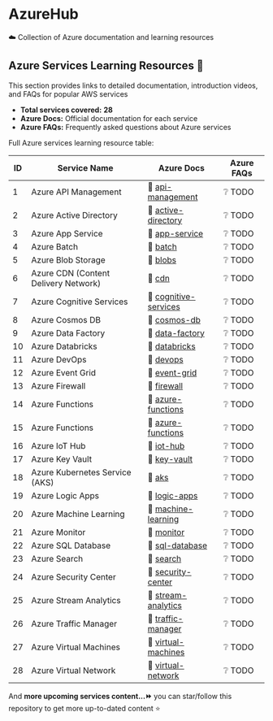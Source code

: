 # AzureHub
☁️ Collection of Azure documentation and learning resources
<!-- Learning-Resource-Begin -->
<!-- Do not edit the above line manually -->
## Azure Services Learning Resources 📘
This section provides links to detailed documentation, introduction videos, and FAQs for popular AWS services
- **Total services covered:** **28**
- **Azure Docs:** Official documentation for each service
- **Azure FAQs:** Frequently asked questions about Azure services

Full Azure services learning resource table:

| ID | Service Name | Azure Docs | Azure FAQs |
|----|--------------|----------|----------|
| 1 | Azure API Management | 📖 [api-management](https://docs.microsoft.com/en-us/azure/api-management/) | ❔ TODO |
| 2 | Azure Active Directory | 📖 [active-directory](https://docs.microsoft.com/en-us/azure/active-directory/) | ❔ TODO |
| 3 | Azure App Service | 📖 [app-service](https://docs.microsoft.com/en-us/azure/app-service/) | ❔ TODO |
| 4 | Azure Batch | 📖 [batch](https://docs.microsoft.com/en-us/azure/batch/) | ❔ TODO |
| 5 | Azure Blob Storage | 📖 [blobs](https://docs.microsoft.com/en-us/azure/storage/blobs/) | ❔ TODO |
| 6 | Azure CDN (Content Delivery Network) | 📖 [cdn](https://docs.microsoft.com/en-us/azure/cdn/) | ❔ TODO |
| 7 | Azure Cognitive Services | 📖 [cognitive-services](https://docs.microsoft.com/en-us/azure/cognitive-services/) | ❔ TODO |
| 8 | Azure Cosmos DB | 📖 [cosmos-db](https://docs.microsoft.com/en-us/azure/cosmos-db/) | ❔ TODO |
| 9 | Azure Data Factory | 📖 [data-factory](https://docs.microsoft.com/en-us/azure/data-factory/) | ❔ TODO |
| 10 | Azure Databricks | 📖 [databricks](https://docs.microsoft.com/en-us/azure/databricks/) | ❔ TODO |
| 11 | Azure DevOps | 📖 [devops](https://docs.microsoft.com/en-us/azure/devops/) | ❔ TODO |
| 12 | Azure Event Grid | 📖 [event-grid](https://docs.microsoft.com/en-us/azure/event-grid/) | ❔ TODO |
| 13 | Azure Firewall | 📖 [firewall](https://docs.microsoft.com/en-us/azure/firewall/) | ❔ TODO |
| 14 | Azure Functions | 📖 [azure-functions](https://docs.microsoft.com/en-us/azure/azure-functions/) | ❔ TODO |
| 15 | Azure Functions | 📖 [azure-functions](https://docs.microsoft.com/en-us/azure/azure-functions/) | ❔ TODO |
| 16 | Azure IoT Hub | 📖 [iot-hub](https://docs.microsoft.com/en-us/azure/iot-hub/) | ❔ TODO |
| 17 | Azure Key Vault | 📖 [key-vault](https://docs.microsoft.com/en-us/azure/key-vault/) | ❔ TODO |
| 18 | Azure Kubernetes Service (AKS) | 📖 [aks](https://docs.microsoft.com/en-us/azure/aks/) | ❔ TODO |
| 19 | Azure Logic Apps | 📖 [logic-apps](https://docs.microsoft.com/en-us/azure/logic-apps/) | ❔ TODO |
| 20 | Azure Machine Learning | 📖 [machine-learning](https://docs.microsoft.com/en-us/azure/machine-learning/) | ❔ TODO |
| 21 | Azure Monitor | 📖 [monitor](https://docs.microsoft.com/en-us/azure/azure-monitor/) | ❔ TODO |
| 22 | Azure SQL Database | 📖 [sql-database](https://docs.microsoft.com/en-us/azure/azure-sql/) | ❔ TODO |
| 23 | Azure Search | 📖 [search](https://docs.microsoft.com/en-us/azure/search/) | ❔ TODO |
| 24 | Azure Security Center | 📖 [security-center](https://docs.microsoft.com/en-us/azure/security-center/) | ❔ TODO |
| 25 | Azure Stream Analytics | 📖 [stream-analytics](https://docs.microsoft.com/en-us/azure/stream-analytics/) | ❔ TODO |
| 26 | Azure Traffic Manager | 📖 [traffic-manager](https://learn.microsoft.com/en-us/azure/traffic-manager/) | ❔ TODO |
| 27 | Azure Virtual Machines | 📖 [virtual-machines](https://docs.microsoft.com/en-us/azure/virtual-machines/) | ❔ TODO |
| 28 | Azure Virtual Network | 📖 [virtual-network](https://docs.microsoft.com/en-us/azure/virtual-network/) | ❔ TODO |

And **more upcoming services content...⏩** you can star/follow this repository to get more up-to-dated content ⭐
<!-- Do not edit the below line manually -->
<!-- Learning-Resource-End -->
